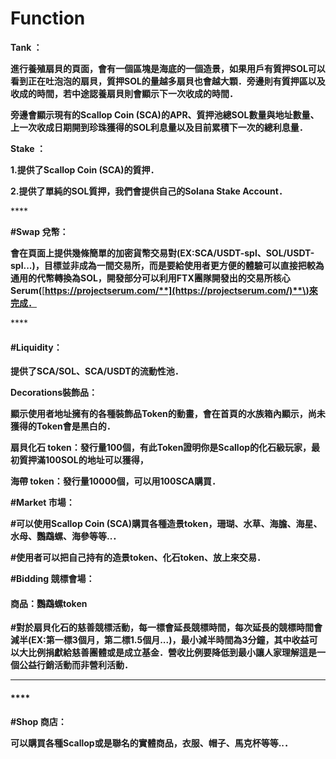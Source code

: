 # Function

**Tank ：**  


**進行養殖扇貝的頁面，會有一個區塊是海底的一個造景，如果用戶有質押SOL可以看到正在吐泡泡的扇貝，質押SOL的量越多扇貝也會越大顆．旁邊則有質押區以及收成的時間，若中途認養扇貝則會顯示下一次收成的時間．**

**旁邊會顯示現有的Scallop Coin \(SCA\)的APR、質押池總SOL數量與地址數量、上一次收成日期開到珍珠獲得的SOL利息量以及目前累積下一次的總利息量．**  


**Stake ：**  


**1.提供了Scallop Coin \(SCA\)的質押．**

**2.提供了單純的SOL質押，我們會提供自己的Solana Stake Account．**

\*\*\*\*

**\#Swap 兌幣：**  


**會在頁面上提供幾條簡單的加密貨幣交易對\(EX:SCA/USDT-spl、SOL/USDT-spl...\)，目標並非成為一間交易所，而是要給使用者更方便的體驗可以直接把較為通用的代幣轉換為SOL，開發部分可以利用FTX團隊開發出的交易所核心Serum\(**[**https://projectserum.com/**](https://projectserum.com/)**\)來完成．**

\*\*\*\*

#### **\#**Liquidity**：**

**提供了SCA/SOL、SCA/USDT的流動性池．**  


**Decorations裝飾品：**  


**顯示使用者地址擁有的各種裝飾品Token的動畫，會在首頁的水族箱內顯示，尚未獲得的Token會是黑白的．**  


**扇貝化石 token：發行量100個，有此Token證明你是Scallop的化石級玩家，最初質押滿100SOL的地址可以獲得，**  


**海帶 token：發行量10000個，可以用100SCA購買．**  


**\#Market 市場：**  


**\#可以使用Scallop Coin \(SCA\)購買各種造景token，珊瑚、水草、海膽、海星、水母、鸚鵡螺、海參等等..．**

**\#使用者可以把自己持有的造景token、化石token、放上來交易．**  


**\#Bidding 競標會場：**  


#### **商品：鸚鵡螺token** 

**\#對於扇貝化石的慈善競標活動，每一標會延長競標時間，每次延長的競標時間會減半\(EX:第一標3個月，第二標1.5個月...\)，最小減半時間為3分鐘，其中收益可以大比例捐獻給慈善團體或是成立基金．營收比例要降低到最小讓人家理解這是一個公益行銷活動而非營利活動．**  


  
****

#### \*\*\*\*

**\#Shop 商店：**  


**可以購買各種Scallop或是聯名的實體商品，衣服、帽子、馬克杯等等..．**  


